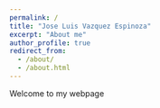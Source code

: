 ```yaml
---
permalink: /
title: "Jose Luis Vazquez Espinoza"
excerpt: "About me"
author_profile: true
redirect_from: 
  - /about/
  - /about.html
---
```


Welcome to my webpage
